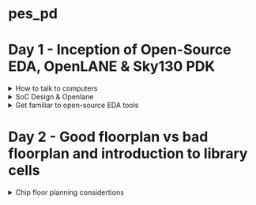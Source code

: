 # pes_pd

# Day 1 - Inception of Open-Source EDA, OpenLANE & Sky130 PDK

<details>
  <summary>How to talk to computers </summary>

<details>
  <summary>Introduction to QFN-48 Package, chip, pads, core, die and IPs</summary>

1. QFN-48 Package:
   - QFN stands for "Quad Flat No-Lead."
   - It is a surface-mount integrated circuit (IC) package.
   - The "48" denotes the number of pins or leads on the package.

2. Chip:
   - A chip, also known as an integrated circuit (IC), is a small electronic device containing a complex network of transistors and other components.
   - It serves various functions in electronic devices, such as processing, memory, or signal amplification.

3. Pads:
   - Pads are metal areas on the surface of an IC package used for soldering connections to a circuit board.
   - In a QFN-48 package, there are 48 pads for connecting to the circuit.

4. Core:
   - The core of a microprocessor or microcontroller chip is the central processing unit (CPU) responsible for executing instructions and calculations.
   - It is the "brain" of the chip.

5. Die:
   - The die is the silicon wafer that contains the actual electronic components of an integrated circuit.
   - It is usually very small and houses transistors, resistors, and other elements that make up the chip's functionality.

6. IPs (Intellectual Property):
   - IPs in the context of electronics refer to pre-designed and pre-verified functional blocks or modules that can be integrated into a chip.
   - These can include processor cores, memory blocks, or specialized functions like communication interfaces.
   - Using IPs can speed up chip development and reduce design complexity.
  
</details>

<details>
  <summary>RISC-V flow</summar>
* Flow:
    
  ![Screenshot 2023-09-18 103611](https://github.com/lalithlochanr/pes_pd/assets/108328466/a0323dbe-8072-4dcf-9f5d-f7dda3059180)  

  ![Screenshot 2023-09-18 103930](https://github.com/lalithlochanr/pes_pd/assets/108328466/0989080d-23bd-413c-9ab4-ea5ed9cea589)  

  ![Screenshot 2023-09-18 104105](https://github.com/lalithlochanr/pes_pd/assets/108328466/7a500dd6-61c5-4314-9bda-4d4ff797c7ad)  

</details>

</details>

<details>
  <summary> SoC Design & Openlane </summary>
  
 -  RTL IP's & EDA tools & PDK data = ASIC  
  
  ![Screenshot 2023-09-18 105124](https://github.com/lalithlochanr/pes_pd/assets/108328466/65d4669d-1ab6-48f0-992e-30182e429a40)  

 - Synthesis :  Synthesis in the context of ASIC (Application-Specific Integrated Circuit) design is a crucial step in the overall ASIC design flow. It involves converting a high-level hardware description language (HDL) representation of a digital design into a gate-level netlist, which consists of logical gates (AND, OR, XOR, etc.) and flip-flops (registers).

- Floor planning : Floor planning is the process of determining how the various functional blocks, or modules, of an ASIC will be physically placed on the silicon die. It defines the overall chip's dimensions, the location of key components, and the routing channels for interconnects.

- Power planning : Power planning, also known as power grid design, is the process of distributing power and ground throughout the ASIC to ensure stable and efficient power delivery. It involves creating a network of power rails and ground connections.

- Clock Tree Synthesis (CTS) :CTS aims to efficiently distribute clock signals to all flip-flops and sequential elements in the design. This ensures that all clocked elements receive a synchronized clock signal, minimizing clock skew (the variation in arrival times of clock signals) and ensuring consistent operation.

- Signal Routing : It involves the process of connecting various electronic components and interconnecting the signal paths to ensure proper functionality.

- Sign Off :
  - Physical Verifications
    - Design Rules Checking (DRC)
    - Layout vs. Schematic (LVS)
  - Timing Verification
    - Static Timing Analysis (STA)


* OpenLane:
   - OpenLane is an open-source software toolchain for designing and customizing digital integrated circuits (ICs) or chips.
   - It automates various steps in the chip design process, making it more accessible and cost-effective for semiconductor engineers and researchers.

* Strive Chipsets:
   - Strive chipsets are a family of semiconductor solutions developed by a specific company or organization.
   - These chipsets are designed with specific goals or applications in mind, such as high-performance computing, AI, or networking, and may include various integrated components optimized for those purposes.

![Screenshot 2023-09-18 110035](https://github.com/lalithlochanr/pes_pd/assets/108328466/3d4267e8-58fd-4d6b-bcc2-b18b239ed438)

- OpenLane ASIC flow : Produce a clean GDS2 with no human intervention
- - Clean means:
  - No LVS Violations
  - No DRC Violations


* OpenLane ASIC flow
 
![Screenshot 2023-09-18 110225](https://github.com/lalithlochanr/pes_pd/assets/108328466/7040ba1f-1d37-4ab7-ba31-43393f0f16cd)

* Design For Test (DFT)

- Scan Insertion
- Automatic Test Pattern Generation (ATPG)
- Test Patterns Compaction
- Fault Coverage
- Fault Simulation

* Physical implementation 
- Also called automated PnR (Place and Route)
  - Floor/Power Planning
  - End Decoupling Capacitors and Tap cells insertion
  - Placement: Global and Detailed
  - Post placement optimization
  - Clock Tree Synthesis (CTS)
  - Routing: Global and Detailed

* Logic Equivalence Check

- Every time the netlist is modified, verification must be performed
  - CTS modifies the netlist
  - Post Placement optimizations modifies the netlist
- LEC is used to formally confirm that the function did not change after modifying the netlist

 * Dealing with Antenna rules Violations
- When a metal wire segment is fabricated, it can act as an antenna.
  - Reactive ion etching causes charge to accumulate on the wire.
  - Transistor gates can be damaged during fabrication.
** Two solutions : **
- Bridging attaches a higher layer intermediary
  - Requires Router awareness (not there yet!)
- Add antenna diode cell to leak away charges
  - Antenna diodes are provided by the SCL


</details>


<details>
  <summary>Get familiar to open-source EDA tools</summary>

  ![Screenshot from 2023-09-18 11-19-47](https://github.com/lalithlochanr/pes_pd/assets/108328466/5ad003c1-9db5-4287-bcae-92915fc505b4)  

  ![Screenshot from 2023-09-18 11-22-42](https://github.com/lalithlochanr/pes_pd/assets/108328466/932e77c7-949d-48a8-b9c9-dc17ed3b0d65)

  ![Screenshot from 2023-09-18 11-25-26](https://github.com/lalithlochanr/pes_pd/assets/108328466/d82db253-c151-4370-a34d-8872ffa3a41e)


- skywate-pdk : all pdk related files  
- open_pdks : set of scrips and files that converts foundry level pdks to be compatible with open source pda tools  
- sky130A : variant of pdk.
- libs.tech : specific to technology
- libs.ref : specific to tools


  * Design Preparation Steps

    - After running these codes below the design setup is done.

  ````
  docker
  ./flow.tcl -interactive
  package require openlane 0.9
  prep -design picorv32a
  run_synthesis
  run_floorplan
  ````

![Screenshot from 2023-09-18 11-47-03](https://github.com/lalithlochanr/pes_pd/assets/108328466/27d218e7-54ed-4431-99aa-6b658c2ab2cc)

![Screenshot from 2023-09-18 11-50-29](https://github.com/lalithlochanr/pes_pd/assets/108328466/1703a705-0d76-4d29-bd4c-ffbea604ff0a)

![Screenshot from 2023-09-18 11-52-53](https://github.com/lalithlochanr/pes_pd/assets/108328466/ae8960e4-532a-42da-8557-7599cf73f2ad)

```` less config.tcl ````
![Screenshot from 2023-09-18 11-55-52](https://github.com/lalithlochanr/pes_pd/assets/108328466/5cbd93d5-3d13-4bf8-9015-2b131ffb16e0)  

````less sky130A_sky130_fd_sc_hd_config.tcl````

![Screenshot from 2023-09-18 11-57-57](https://github.com/lalithlochanr/pes_pd/assets/108328466/5d9fdaea-9840-4435-8197-e2310ce22061)


* Review the files after design preparation and run synthesis
  
![Screenshot from 2023-09-18 12-02-10](https://github.com/lalithlochanr/pes_pd/assets/108328466/f69946b9-8c71-48da-9f1f-1a6f6c6021b5)

```` less merged.lef ````
![Screenshot from 2023-09-18 12-04-18](https://github.com/lalithlochanr/pes_pd/assets/108328466/fe3a8d3a-3942-4dda-9c0f-7c1e721af438)

![Screenshot from 2023-09-18 12-05-19](https://github.com/lalithlochanr/pes_pd/assets/108328466/21b08995-3e9c-44df-97dd-37888cc0a5b3)

````
cd ..
less config.tcl
````
![Screenshot from 2023-09-18 12-07-33](https://github.com/lalithlochanr/pes_pd/assets/108328466/f62d84fb-9be7-4368-b14f-f47f2683f4d0)  


* Synthesis Results

![Screenshot from 2023-09-18 12-19-47](https://github.com/lalithlochanr/pes_pd/assets/108328466/b00e9323-db40-4cc2-aa16-e6661f3b5d7c)

-Number of cells(n):14876
-Number of dff(d):1613
-flop ratio: d/n=0.108

![Screenshot from 2023-09-18 12-26-45](https://github.com/lalithlochanr/pes_pd/assets/108328466/d912c2c5-d393-4470-9c36-ff525287ea85)
  
</details>


# Day 2 - Good floorplan vs bad floorplan and introduction to library cells

<details>
<summary>Chip floor planning considertions </summary>
   
  * Utilization Factor & Aspect Ratio
   
  - How do we find W & H?

    <img width="416" alt="268482689-88e3af4a-aa59-4e7d-811f-6188bae9a3a6" src="https://github.com/lalithlochanr/pes_pd/assets/108328466/1f34ca15-3d37-473d-9f11-40264edd30d9">

  - Example

    <img width="448" alt="268482742-092f2da8-868b-4b05-802c-c729f6504d63" src="https://github.com/lalithlochanr/pes_pd/assets/108328466/5e1fbfd9-e633-4832-88b9-7f48dc51d7a1">

  -convert into physical dimension
  
  <img width="417" alt="268482767-d1954fa7-ca86-4012-b785-d9daf431da7c" src="https://github.com/lalithlochanr/pes_pd/assets/108328466/5bb47711-63ba-4b0f-ba87-8a47c3b7a3b1">

  - give unit area for each logic gate

    <img width="579" alt="268482840-bf87bf69-f41c-4d86-8022-9e2555b72e96" src="https://github.com/lalithlochanr/pes_pd/assets/108328466/bff3b5bc-a348-477a-a37e-60ff29cb7029">

    - we implment this die multiple times on the silicon wafer to increase the throughput
    - implment the logic into the core,the logic cells occupied 100% of the core,thereby occupying Utilising 100% of the core

      <img width="582" alt="268482900-658e9ab3-8fe3-450d-8558-70882c27fe71" src="https://github.com/lalithlochanr/pes_pd/assets/108328466/99ee594f-ba58-48d3-b286-1827032f2ebc">  


    * Utilization factor = Area occupied by netlist / Total area of core
      - we have taken utilization factor to be 1.

      ![Screenshot 2023-09-18 190913](https://github.com/lalithlochanr/pes_pd/assets/108328466/99f3e6bc-8065-4845-8efe-b154102b7cc3)

    * Aspect ratio = Height / Width
      -Aspect ratio refers to the ratio of the width to the height of a transistor. It is a critical parameter in the design and fabrication of integrated circuits.
      - we have taken aspect ratio to be 1.


![Screenshot 2023-09-18 191535](https://github.com/lalithlochanr/pes_pd/assets/108328466/0abc7b79-b265-43c3-ab21-0acac23d5b86)  

  * Concept of Pre-Placed cells  
    - Two different blocks and implementation of it seperately  

      <img width="547" alt="268483320-afe3334d-9e9d-4da0-9d79-a1d25c2c9a71" src="https://github.com/lalithlochanr/pes_pd/assets/108328466/4d64ac82-096b-4eef-a957-74268833ba4d">  


      ![Screenshot 2023-09-18 191856](https://github.com/lalithlochanr/pes_pd/assets/108328466/9ab8571e-25ce-4143-83c1-045c2c5115e4)  

* Locations of Pre-Placed cells  
  - Automatic placing does not try to move these once placed  
    
    ![Screenshot 2023-09-18 192341](https://github.com/lalithlochanr/pes_pd/assets/108328466/9733f739-d2a2-4180-b74b-241fc367a40a)  

* Implementation of pre-placed cells is one time and can be reused multiple times.  
  
![Screenshot 2023-09-18 192738](https://github.com/lalithlochanr/pes_pd/assets/108328466/d4bb68d6-a741-4fec-a6c8-3dbc840fc2b5)  

* Decoupling capacitors
  - Decoupling capacitors are a fundamental tool in ensuring the reliable and noise-free operation of digital circuits and ICs. Properly selected and placed decoupling capacitors can help prevent signal integrity issues, reduce electromagnetic interference (EMI), and improve the overall performance and reliability of electronic systems.
 
<img width="577" alt="268483690-b2a968d9-b686-4b3a-8cc1-46e24a69d4fe" src="https://github.com/lalithlochanr/pes_pd/assets/108328466/36b3a3f2-9834-4923-ac4b-dedebe8c2fc2">  

- If Vdd' goes below the noise margin, due to Rdd and Ldd, the logic '1' at the output of circuit wont be detected as logic '1' at the input of the circuit following this circuit.

-  Noise margin summary
<img width="462" alt="268483885-87f2781e-2052-4a53-b557-ede8d9032e33" src="https://github.com/lalithlochanr/pes_pd/assets/108328466/f211bb1c-19de-4223-ad1e-7e060dc82311">

* Having a large distance from the power supply and the main circuit has a disadvantage as there are multiple voltage drops happening before it reaches the main circuit giving a less voltage at the main circuit due to voltage drops therefore we cannot gaurantee that our logic gates in the circuit are getting either a high voltage(logic 1) or a low voltage(logic 0) or a danger region or gray region(Either Logic can go to 1 or 0 giving high or low volts) hence we have a disadvantage of Voltage being far from our circuit design

* To solve this we use Decoupling Capacitors

- they are huge capacitors completely filled with charge,therefore if our main voltage is source is 1v our deocupling capacitors also get charged to 1V and when discharged it again replenishes using main power supply.

- <img width="579" alt="268483999-1c574b07-a6b5-452a-bce9-6921a89db806" src="https://github.com/lalithlochanr/pes_pd/assets/108328466/869cd4b1-bc28-48f1-a78b-fd942254f01c">

- surround the preplaced cells with the decoupling capacitors in order to keep the current flow as required to not be altered with respect to voltage drops. Ensuring each preplaced cells are getting the supply from the Decoupling capacitors

<img width="415" alt="268484055-c2bee96c-6677-4295-913a-1d2ba3b720fa" src="https://github.com/lalithlochanr/pes_pd/assets/108328466/0d1d2a3e-4253-48a9-94b0-658933a9e070">

* Power Planning
  - Power planning involves the management of power distribution, delivery, and consumption in an IC to ensure its proper functioning and efficiency.
 
    <img width="322" alt="268484173-8e51df59-d182-46ef-96b3-a230f46be2ab" src="https://github.com/lalithlochanr/pes_pd/assets/108328466/5b494508-a173-46e7-b92a-8b804c530cd3">

- In the context of the provided circuit, which employs decoupling capacitors, we intend to transform it into a reusable Macro module. This Macro module is replicated numerous times across the chip, resulting in a distinct current requirement for each instance of the Macro. Within each Macro, there are two distinct functions: one acts as a driver, and the other as a loader. Both the driver and loader in each Macro are equipped with their respective decoupling capacitors. Our objective is to ensure that the signal transmitted from the driver to the loader within each Macro maintains its integrity along the specific interconnecting line.  

<img width="432" alt="268484345-5749c54e-6071-46a7-b5f0-881e67c62d1b" src="https://github.com/lalithlochanr/pes_pd/assets/108328466/111897fb-9d92-4cea-b1f8-0d4ad2771b5b">

- The connection between the driver and the load must receive its power directly from the power supply, as it is not feasible to insert decoupling capacitors in this intermediate section. This arrangement introduces the potential for voltage drop because the power supply is situated some distance away from the signal line  

- To illustrate, let's examine a 16-bit bus connected to an inverter. When we feed logic signals into the inverter, the output will be the inverted value of the input. Consequently, any capacitors initially charged to logic 1 will discharge to logic 0, and conversely, capacitors initially charged to logic 0 will switch to logic 1.  

<img width="453" alt="268484398-7ab5589a-5f16-4b9d-9d2c-bf5a26820f51" src="https://github.com/lalithlochanr/pes_pd/assets/108328466/130b64ad-4c43-445e-9902-28ecbbf73662">

<img width="437" alt="268484424-a137db98-0906-43ff-9eb4-86599a10993a" src="https://github.com/lalithlochanr/pes_pd/assets/108328466/eeb7871c-a2c9-496c-a266-1adf1aa34b21">

<img width="440" alt="268484479-e6da813d-05d5-49f1-959d-72274e1e4410" src="https://github.com/lalithlochanr/pes_pd/assets/108328466/452011dc-478f-4fc1-a76e-e501a5d5edff">

- Multiple supply lines are created to fulfill any power requirement.

* Pin placement & Logical Cell placement blockage

- Pin placement, often referred to as I/O (Input/Output) pad placement, involves the task of defining the positions and organization of input and output pins on an integrated circuit (IC) or printed circuit board (PCB). These pins serve the purpose of establishing connections with external devices or other components.
  <img width="443" alt="268485435-bb5f3c42-4a93-4410-9d14-c88622057eeb" src="https://github.com/lalithlochanr/pes_pd/assets/108328466/b4e6e2d3-4eab-4c64-a8d2-1d1f89f60b69">

- Other designs using different implementation of clocks with preplaced cells
  
  <img width="465" alt="268485547-932631eb-512c-416a-828a-6246dcfffd82" src="https://github.com/lalithlochanr/pes_pd/assets/108328466/f00a4f8c-2a5a-4e64-a049-b3820bb1739e">
  <img width="471" alt="268485634-08172ee4-f587-43b3-aa68-f303b8875487" src="https://github.com/lalithlochanr/pes_pd/assets/108328466/8fcf86b7-82d5-4db6-bd6a-e226b92b17ad">  

  - Pin placement
   
![Screenshot 2023-09-18 195627](https://github.com/lalithlochanr/pes_pd/assets/108328466/8c2d2c7c-4946-4be5-bcab-05138eab6ab7)

- Following pin placement, it's essential to ensure that no automated placement or routing tool assigns cells to a specific region. This particular area is reserved for maintaining gaps between each clock port, and it should be prohibited from accommodating any cells. This restriction is implemented through a process known as logical cell placement blockage.
- Logical cell placement blockage is crucial for optimizing signal routing and minimizing delays. By creating these exclusion zones, it helps maintain signal integrity and reduces the risk of timing violations in high-performance integrated circuits.

<img width="508" alt="268485849-e5af433c-d0e8-4bb0-ac80-1001a2fc3b04" src="https://github.com/lalithlochanr/pes_pd/assets/108328466/917ad253-9d04-4e56-90be-ff6b210e9ed6">







    
</details>


